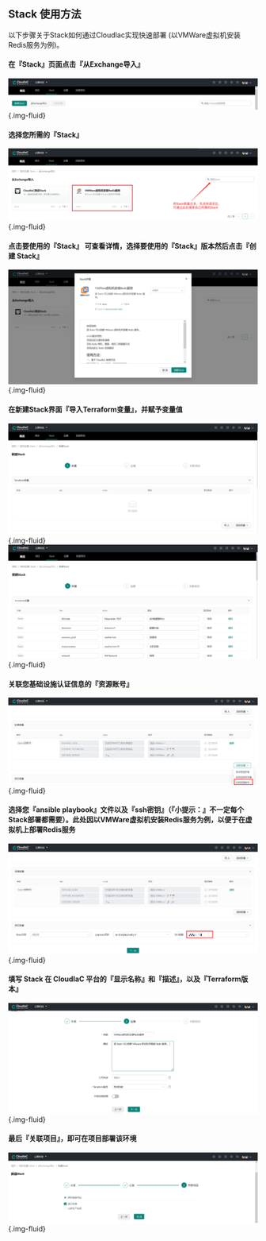 ## Stack 使用方法
以下步骤关于Stack如何通过CloudIac实现快速部署  (以VMWare虚拟机安装Redis服务为例)。

#### 在『Stack』页面点击『从Exchange导入』
![picture 39](../images/importStack.png){.img-fluid}

#### 选择您所需的『Stack』
![picture 40](../images/selectStack.png){.img-fluid}

#### 点击要使用的『Stack』 可查看详情，选择要使用的『Stack』版本然后点击『创建 Stack』
![picture 41](../images/createStack.png){.img-fluid}

#### 在新建Stack界面『导入Terraform变量』，并赋予变量值
![picture 42](../images/importVariables.png){.img-fluid}
![picture 43](../images/assignVariables.png){.img-fluid}

#### 关联您基础设施认证信息的『资源账号』
![picture 44](../images/ReferenceAccount.png){.img-fluid}

#### 选择您『ansible playbook』文件以及『ssh密钥』（『小提示：』不一定每个Stack部署都需要）。此处因以VMWare虚拟机安装Redis服务为例，以便于在虚拟机上部署Redis服务
![picture 45](../images/selectFile.png){.img-fluid}

#### 填写 Stack 在 CloudIaC 平台的『显示名称』和『描述』，以及『Terraform版本』
![picture 46](../images/fullInfo.png){.img-fluid}

#### 最后『关联项目』，即可在项目部署该环境
![picture 47](../images/releatProject.png){.img-fluid}

